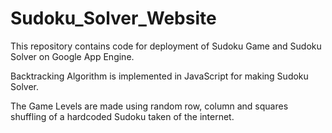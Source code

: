 # Sudoku_Solver_Website
This repository contains code for deployment of Sudoku Game and Sudoku Solver on Google App Engine.

Backtracking Algorithm is implemented in JavaScript for making Sudoku Solver.

The Game Levels are made using random row, column and squares shuffling of a hardcoded Sudoku taken of the internet.
